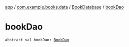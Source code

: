 [app](../../index.md) / [com.example.books.data](../index.md) / [BookDatabase](index.md) / [bookDao](./book-dao.md)

# bookDao

`abstract val bookDao: `[`BookDao`](../../com.example.books.data.books/-book-dao/index.md)